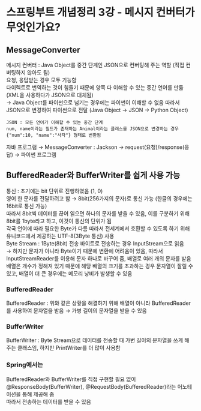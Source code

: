 # 스프링부트 개념정리 3강 - 메시지 컨버터가 무엇인가요?
## MessageConverter
메시지 컨버터 : Java Object를 중간 단계인 JSON으로 컨버팅해 주는 역할 (직접 컨버팅하지 않아도 됨)  
요청, 응답받는 경우 모두 기능함  
다이렉트로 번역하는 것이 힘들기 때문에 양쪽 다 이해할 수 있는 중간 언어를 만듦 (XML을 사용하다가 JSON으로 대체됨)  
→ Java Object를 파이썬으로 넘기는 경우에는 파이썬이 이해할 수 없음 따라서 JSON으로 변경하여 파이썬으로 전달 (Java Object → JSON → Python Object)
```
JSON : 모든 언어가 이해할 수 있는 중간 단계  
num, name이라는 필드가 존재하는 Animal이라는 클래스를 JSON으로 변경하는 경우 {"num":10, "name":"사자"} 형태로 변환됨
```
자바 프로그램 → MessageConverter : Jackson → request(요청)/response(응답) → 파이썬 프로그램

## BufferedReader와 BufferWriter를 쉽게 사용 가능
통신 : 초기에는 bit 단위로 진행하였음 (1, 0)  
영어 한 문자를 전달하려고 함 → 8bit(256가지의 문자)로 통신 가능 (한글의 경우에는 16bit로 통신 가능)  
따라서 8bit씩 데이터를 끊어 읽으면 하나의 문자를 받을 수 있음, 이를 구분하기 위해 8bit를 1byte라고 하고, 이것이 통신의 단위가 됨  
각국 언어에 따라 필요한 Byte가 다름 따라서 전세계에서 호환할 수 있도록 하기 위해 유니코드에서 제공하는 UTF-8(3Byte 통신) 사용  
Byte Stream : 1Byte(8bit) 전송
바이트로 전송하는 경우 InputStream으로 읽음  
→ 하지만 문자가 아니라 Byte이기 때문에 변환에 어려움이 있음, 따라서 InputStreamReader를 이용해 문자 하나로 바꾸어 줌, 배열로 여러 개의 문자를 받음  
배열은 개수가 정해져 있기 때문에 해당 배열의 크기를 초과하는 경우 문자열이 잘릴 수 있고, 배열이 더 큰 경우에는 메모리 낭비가 발생할 수 있음  
### BufferedReader
BufferedReader : 위와 같은 상황을 해결하기 위해 배열이 아니라 BufferedReader를 사용하여 문자열을 받음 → 가병 길이의 문자열을 받을 수 있음
### BufferWriter
BufferWriter : Byte Stream으로 데이터를 전송할 때 가변 길이의 문자열을 쓰게 해 주는 클래스임, 하지만 PrintWriter를 더 많이 사용함  
### Spring에서는
BufferedReader와 BufferWriter를 직접 구현할 필요 없이 @ResponseBody(BufferWriter), @RequestBody(BufferedReader)라는 어노테이션을 통해 제공해 줌  
따라서 전송하는 데이터를 받을 수 있음
